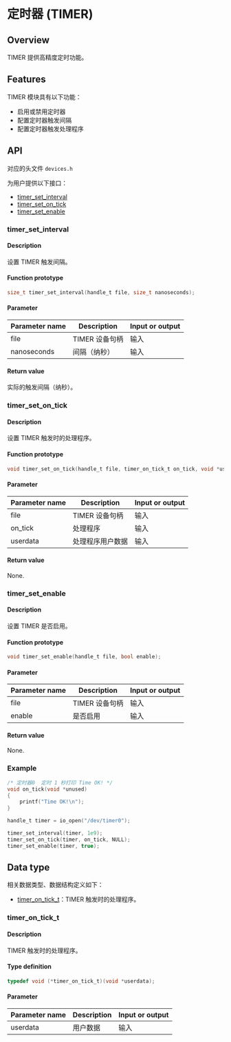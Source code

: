 # 定时器 (TIMER)

## Overview

TIMER 提供高精度定时功能。

## Features

TIMER 模块具有以下功能：

- 启用或禁用定时器
- 配置定时器触发间隔
- 配置定时器触发处理程序

## API

对应的头文件 `devices.h`

为用户提供以下接口：

- [timer\_set\_interval](#timersetinterval)
- [timer\_set\_on\_tick](#timersetontick)
- [timer\_set\_enable](#timersetenable)

### timer\_set\_interval

#### Description

设置 TIMER 触发间隔。

#### Function prototype

```c
size_t timer_set_interval(handle_t file, size_t nanoseconds);
```

#### Parameter

| Parameter name     |   Description         |  Input or output  |
| ----------- | -------------- | --------- |
| file        | TIMER 设备句柄  | 输入      |
| nanoseconds | 间隔（纳秒）    | 输入       |

#### Return value

实际的触发间隔（纳秒）。

### timer\_set\_on\_tick

#### Description

设置 TIMER 触发时的处理程序。

#### Function prototype

```c
void timer_set_on_tick(handle_t file, timer_on_tick_t on_tick, void *userdata);
```

#### Parameter

| Parameter name    |   Description         |  Input or output  |
| ---------- | -------------- | --------- |
| file       | TIMER 设备句柄  | 输入      |
| on_tick    | 处理程序        | 输入      |
| userdata   | 处理程序用户数据 | 输入      |

#### Return value

None.

### timer\_set\_enable

#### Description

设置 TIMER 是否启用。

#### Function prototype

```c
void timer_set_enable(handle_t file, bool enable);
```

#### Parameter

| Parameter name    |   Description         |  Input or output  |
| ---------- | -------------- | --------- |
| file       | TIMER 设备句柄 | 输入      |
| enable     | 是否启用        | 输入      |

#### Return value

None.

### Example

```c
/* 定时器0  定时 1 秒打印 Time OK! */
void on_tick(void *unused)
{
    printf("Time OK!\n");
}

handle_t timer = io_open("/dev/timer0");

timer_set_interval(timer, 1e9);
timer_set_on_tick(timer, on_tick, NULL);
timer_set_enable(timer, true);
```

## Data type

相关数据类型、数据结构定义如下：

- [timer\_on\_tick\_t](#timerontickt)：TIMER 触发时的处理程序。

### timer\_on\_tick\_t

#### Description

TIMER 触发时的处理程序。

#### Type definition

```c
typedef void (*timer_on_tick_t)(void *userdata);
```

#### Parameter

| Parameter name    |   Description         |  Input or output  |
| ---------- | -------------- | --------- |
| userdata   | 用户数据        | 输入      |